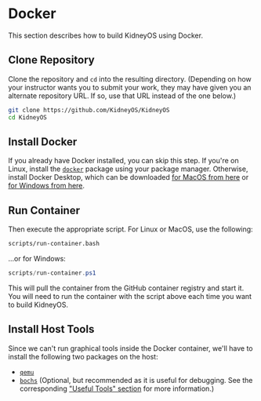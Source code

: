 # Docker

This section describes how to build KidneyOS using Docker.

<!-- [> clone](clone.md) -->
<!-- BEGIN mdsh -->
## Clone Repository

Clone the repository and `cd` into the resulting directory. (Depending on how your instructor wants you to submit your work, they may have given you an alternate repository URL. If so, use that URL instead of the one below.)

```sh
git clone https://github.com/KidneyOS/KidneyOS
cd KidneyOS
```

<!-- TODO: Provide instructions for checking out the appropriate branch for once we have stable, tagged versions. -->
<!-- END mdsh -->

## Install Docker

If you already have Docker installed, you can skip this step. If you're on Linux, install the [`docker`](https://repology.org/project/docker/versions) package using your package manager. Otherwise, install Docker Desktop, which can be downloaded [for MacOS from here](https://docs.docker.com/desktop/install/mac-install/) or [for Windows from here](https://docs.docker.com/desktop/install/windows-install/).

## Run Container

Then execute the appropriate script. For Linux or MacOS, use the following:

```sh
scripts/run-container.bash
```

...or for Windows:

```powershell
scripts/run-container.ps1
```

<!-- TODO: implement the powershell script. -->

<!-- TODO: actually push the container to the GitHub container registry. -->

<!-- TODO: support some way of handling different container versions for once there are multiple releases. -->

This will pull the container from the GitHub container registry and start it. You will need to run the container with the script above each time you want to build KidneyOS.

## Install Host Tools

Since we can't run graphical tools inside the Docker container, we'll have to install the following two packages on the host:

- [`qemu`](https://repology.org/project/qemu/versions)
- [`bochs`](https://repology.org/project/bochs/versions) (Optional, but recommended as it is useful for debugging. See the corresponding ["Useful Tools" section](../useful-tools.md#bochs) for more information.)
